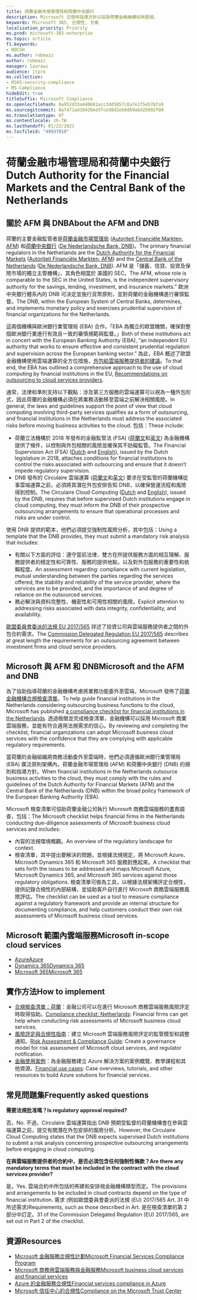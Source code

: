 ```yaml
---
title: 荷蘭金融市場管理局和荷蘭中央銀行
description: Microsoft 已發佈指導方針以協助荷蘭金融機構採用雲端。
keywords: Microsoft 365, 合規性, 方案
localization_priority: Priority
ms.prod: microsoft-365-enterprise
ms.topic: article
f1.keywords:
- NOCSH
ms.author: robmazz
author: robmazz
manager: laurawi
audience: itpro
ms.collection:
- M365-security-compliance
- MS-Compliance
hideEdit: true
titleSuffix: Microsoft Compliance
ms.openlocfilehash: 6a952d33a440681acc3dd5057c8a7e175e57bfa9
ms.sourcegitcommit: 8af471ad10420ee5fce98d2eb0d69a6d2b992f08
ms.translationtype: HT
ms.contentlocale: zh-TW
ms.lasthandoff: 01/22/2021
ms.locfileid: "49937018"
---
```

# <a name="dutch-authority-for-the-financial-markets-and-the-central-bank-of-the-netherlands"></a><span data-ttu-id="344d4-104">荷蘭金融市場管理局和荷蘭中央銀行</span><span class="sxs-lookup"><span data-stu-id="344d4-104">Dutch Authority for the Financial Markets and the Central Bank of the Netherlands</span></span>

## <a name="about-the-afm-and-dnb"></a><span data-ttu-id="344d4-105">關於 AFM 與 DNB</span><span class="sxs-lookup"><span data-stu-id="344d4-105">About the AFM and DNB</span></span>

<span data-ttu-id="344d4-106">荷蘭的主要金融監管者是[荷蘭金融市場管理局](https://afm.nl/en) ([Autoriteit Financiële Markten, AFM](https://afm.nl/)) 和[荷蘭中央銀行](https://www.dnb.nl/en/home/index.jsp) ([De Nederlandsche Bank, DNB](https://www.dnb.nl/home/))。</span><span class="sxs-lookup"><span data-stu-id="344d4-106">The primary financial regulators in the Netherlands are the [Dutch Authority for the Financial Markets](https://afm.nl/en) ([Autoriteit Financiële Markten, AFM](https://afm.nl/)) and the [Central Bank of the Netherlands](https://www.dnb.nl/en/home/index.jsp) ([De Nederlandsche Bank, DNB](https://www.dnb.nl/home/)).</span></span> <span data-ttu-id="344d4-107">AFM 是「儲蓄、信貸、投資及保險市場的獨立主管機構」，其角色相當於 美國的 SEC。</span><span class="sxs-lookup"><span data-stu-id="344d4-107">The AFM, whose role is comparable to the SEC in the United States, is the independent supervisory authority for the savings, lending, investment, and insurance markets.”</span></span> <span data-ttu-id="344d4-108">歐洲中央銀行體系內的 DNB 可決定並施行貨幣原則，並對荷蘭的金融機構進行審慎監督。</span><span class="sxs-lookup"><span data-stu-id="344d4-108">The DNB, within the European System of Central Banks, determines, and implements monetary policy and exercises prudential supervision of financial organizations for the Netherlands.</span></span>  
  
<span data-ttu-id="344d4-109">這兩個機構與歐洲銀行業管理局 (EBA) 合作。「EBA 為獨立的歐盟機關，確保對整個歐洲銀行業進行有效且一致的審慎規範與監督。」</span><span class="sxs-lookup"><span data-stu-id="344d4-109">Both of these institutions act in concert with the European Banking Authority (EBA), “an independent EU authority that works to ensure effective and consistent prudential regulation and supervision across the European banking sector.”</span></span> <span data-ttu-id="344d4-110">為此，EBA 概述了歐盟金融機構使用雲端運算的全方位措施，[外包給雲端服務提供者的建議](https://eba.europa.eu/sites/default/documents/files/documents/10180/1848359/c1005743-567e-40fc-a995-d05fb93df5d1/Draft%20Recommendation%20on%20outsourcing%20to%20Cloud%20Service%20%20%28EBA-CP-2017-06%29.pdf )。</span><span class="sxs-lookup"><span data-stu-id="344d4-110">To that end, the EBA has outlined a comprehensive approach to the use of cloud computing by financial institutions in the EU, [Recommendations on outsourcing to cloud services providers](https://eba.europa.eu/sites/default/documents/files/documents/10180/1848359/c1005743-567e-40fc-a995-d05fb93df5d1/Draft%20Recommendation%20on%20outsourcing%20to%20Cloud%20Service%20%20%28EBA-CP-2017-06%29.pdf ).</span></span>  
  
<span data-ttu-id="344d4-111">通常，法律和準則支持以下觀點：涉及第三方服務的雲端運算可以視為一種外包形式，因此荷蘭的金融機構必須在將業務活動移至雲端之前解決相關風險。</span><span class="sxs-lookup"><span data-stu-id="344d4-111">In general, the laws and guidelines support the point of view that cloud computing involving third-party services qualifies as a form of outsourcing, and financial institutions in the Netherlands must address the associated risks before moving business activities to the cloud.</span></span> <span data-ttu-id="344d4-112">包括：</span><span class="sxs-lookup"><span data-stu-id="344d4-112">These include:</span></span>

- <span data-ttu-id="344d4-113">荷蘭立法機構於 2018 年發布的金融監管法 (FSA) ([荷蘭文](https://wetten.overheid.nl/BWBR0020368/2018-02-09)和[英文](https://www.toezicht.dnb.nl/en/binaries/51-217291.pdf)) 為金融機構提供了條件，以控制與外包相關的風險並確保其不妨礙監管。</span><span class="sxs-lookup"><span data-stu-id="344d4-113">The Financial Supervision Act (FSA) ([Dutch](https://wetten.overheid.nl/BWBR0020368/2018-02-09) and [English](https://www.toezicht.dnb.nl/en/binaries/51-217291.pdf)), issued by the Dutch legislature in 2018, attaches conditions for financial institutions to control the risks associated with outsourcing and ensure that it doesn’t impede regulatory supervision.</span></span>
- <span data-ttu-id="344d4-114">DNB 發布的 Circulaire 雲端運算 ([荷蘭文](https://www.toezicht.dnb.nl/binaries/50-224828.pdf)和[英文](https://www.toezicht.dnb.nl/en/binaries/51-224828.pdf)) 要求在受監管的荷蘭機構從事雲端運算之前，必須將其潛在外包安排告知 DNB，以確保營運流程和風險得到控制。</span><span class="sxs-lookup"><span data-stu-id="344d4-114">The Circulaire Cloud Computing ([Dutch](https://www.toezicht.dnb.nl/binaries/50-224828.pdf) and [English](https://www.toezicht.dnb.nl/en/binaries/51-224828.pdf)), issued by the DNB, requires that before supervised Dutch institutions engage in cloud computing, they must inform the DNB of their prospective outsourcing arrangements to ensure that operational processes and risks are under control.</span></span>

<span data-ttu-id="344d4-115">使用 DNB 提供的範本，他們必須提交強制性風險分析，其中包括：</span><span class="sxs-lookup"><span data-stu-id="344d4-115">Using a template that the DNB provides, they must submit a mandatory risk analysis that includes:</span></span>

- <span data-ttu-id="344d4-116">有關以下方面的評估：遵守當前法律、雙方在所提供服務方面的相互理解、服務提供者的穩定性和可靠性、服務的提供地點，以及對外包服務的重要性和依賴程度。</span><span class="sxs-lookup"><span data-stu-id="344d4-116">An assessment regarding: compliance with current legislation, mutual understanding between the parties regarding the services offered, the stability and reliability of the service provider, where the services are to be provided, and the importance of and degree of reliance on the outsourced services.</span></span>
- <span data-ttu-id="344d4-117">務必解決與資料完整性、機密性和可用性相關的風險。</span><span class="sxs-lookup"><span data-stu-id="344d4-117">Explicit attention to addressing risks associated with data integrity, confidentiality, and availability.</span></span>

<span data-ttu-id="344d4-118">[歐盟委員會委派的法規 EU 2017/565](https://eur-lex.europa.eu/legal-content/EN/TXT/?uri=CELEX:32017R0565) 詳述了投資公司與雲端服務提供者之間的外包合約需求。</span><span class="sxs-lookup"><span data-stu-id="344d4-118">The [Commission Delegated Regulation EU 2017/565](https://eur-lex.europa.eu/legal-content/EN/TXT/?uri=CELEX:32017R0565) describes at great length the requirements for an outsourcing agreement between investment firms and cloud service providers.</span></span>

## <a name="microsoft-and-the-afm-and-dnb"></a><span data-ttu-id="344d4-119">Microsoft 與 AFM 和 DNB</span><span class="sxs-lookup"><span data-stu-id="344d4-119">Microsoft and the AFM and DNB</span></span>

<span data-ttu-id="344d4-120">為了協助指導荷蘭的金融機構考慮將業務功能委外至雲端，Microsoft 發佈了[荷蘭金融機構合規檢查清單](https://aka.ms/FinServ-Guide-Netherlands)。</span><span class="sxs-lookup"><span data-stu-id="344d4-120">To help guide financial institutions in the Netherlands considering outsourcing business functions to the cloud, Microsoft has published [a compliance checklist for financial institutions in the Netherlands](https://aka.ms/FinServ-Guide-Netherlands).</span></span> <span data-ttu-id="344d4-121">透過檢閱並完成檢查清單，金融機構可以採用 Microsoft 商業雲端服務，並能有符合適用法規需求的信心。</span><span class="sxs-lookup"><span data-stu-id="344d4-121">By reviewing and completing the checklist, financial organizations can adopt Microsoft business cloud services with the confidence that they are complying with applicable regulatory requirements.</span></span>  
  
<span data-ttu-id="344d4-122">當荷蘭的金融組織將商務活動委外至雲端時，他們必須遵循歐洲銀行業管理局 (EBA) 廣泛原則架構內，荷蘭金融市場管理局 (AFM) 和荷蘭中央銀行 (DNB) 的規則和指導方針。</span><span class="sxs-lookup"><span data-stu-id="344d4-122">When financial institutions in the Netherlands outsource business activities to the cloud, they must comply with the rules and guidelines of the Dutch Authority for Financial Markets (AFM) and the Central Bank of the Netherlands (DNB) within the broad policy framework of the European Banking Authority (EBA).</span></span>  
  
<span data-ttu-id="344d4-123">Microsoft 檢查清單可協助荷蘭金融公司執行 Microsoft 商務雲端服務的盡責調查，包括：</span><span class="sxs-lookup"><span data-stu-id="344d4-123">The Microsoft checklist helps financial firms in the Netherlands conducting due-diligence assessments of Microsoft business cloud services and includes:</span></span>

- <span data-ttu-id="344d4-124">內容的法規環境概觀。</span><span class="sxs-lookup"><span data-stu-id="344d4-124">An overview of the regulatory landscape for context.</span></span>
- <span data-ttu-id="344d4-125">檢查清單，其中提出要解決的問題，並根據法規規定，將 Microsoft Azure、Microsoft Dynamics 365 和 Microsoft 365 服務對應起來。</span><span class="sxs-lookup"><span data-stu-id="344d4-125">A checklist that sets forth the issues to be addressed and maps Microsoft Azure, Microsoft Dynamics 365, and Microsoft 365 services against those regulatory obligations.</span></span> <span data-ttu-id="344d4-126">檢查清單可做為工具，以根據法規架構評定合規性，提供記錄合規性的內部結構，並協助客戶自行進行 Microsoft 商務雲端服務風險評估。</span><span class="sxs-lookup"><span data-stu-id="344d4-126">The checklist can be used as a tool to measure compliance against a regulatory framework and provide an internal structure for documenting compliance, and help customers conduct their own risk assessments of Microsoft business cloud services.</span></span>

## <a name="microsoft-in-scope-cloud-services"></a><span data-ttu-id="344d4-127">Microsoft 範圍內雲端服務</span><span class="sxs-lookup"><span data-stu-id="344d4-127">Microsoft in-scope cloud services</span></span>

- [<span data-ttu-id="344d4-128">Azure</span><span class="sxs-lookup"><span data-stu-id="344d4-128">Azure</span></span>](https://aka.ms/AzureCompliance)
- [<span data-ttu-id="344d4-129">Dynamics 365</span><span class="sxs-lookup"><span data-stu-id="344d4-129">Dynamics 365</span></span>](https://aka.ms/d365-compliance-list)
- [<span data-ttu-id="344d4-130">Microsoft 365</span><span class="sxs-lookup"><span data-stu-id="344d4-130">Microsoft 365</span></span>](https://aka.ms/o365-compliance-framework)

## <a name="how-to-implement"></a><span data-ttu-id="344d4-131">實作方法</span><span class="sxs-lookup"><span data-stu-id="344d4-131">How to implement</span></span>

- <span data-ttu-id="344d4-132">[合規檢查清單：荷蘭](https://aka.ms/FinServ-Guide-Netherlands)：金融公司可以在進行 Microsoft 商務雲端服務風險評定時取得協助。</span><span class="sxs-lookup"><span data-stu-id="344d4-132">[Compliance checklist: Netherlands](https://aka.ms/FinServ-Guide-Netherlands): Financial firms can get help when conducting risk assessments of Microsoft business cloud services.</span></span>
- <span data-ttu-id="344d4-133">[風險評定與合規性指南](https://aka.ms/RiskGovernanceGuide)：建立 Microsoft 雲端服務風險評定的監管模型和調整通知。</span><span class="sxs-lookup"><span data-stu-id="344d4-133">[Risk Assessment & Compliance Guide](https://aka.ms/RiskGovernanceGuide): Create a governance model for risk assessment of Microsoft cloud services, and regulator notification.</span></span>
- <span data-ttu-id="344d4-134">[金融使用案例](https://docs.microsoft.com/azure/industry/financial/)：為金融服務建立 Azure 解決方案的案例概覽、教學課程和其他資源。</span><span class="sxs-lookup"><span data-stu-id="344d4-134">[Financial use cases](https://docs.microsoft.com/azure/industry/financial/): Case overviews, tutorials, and other resources to build Azure solutions for financial services.</span></span>

## <a name="frequently-asked-questions"></a><span data-ttu-id="344d4-135">常見問題集</span><span class="sxs-lookup"><span data-stu-id="344d4-135">Frequently asked questions</span></span>

<span data-ttu-id="344d4-136">**需要法規批准嗎？**</span><span class="sxs-lookup"><span data-stu-id="344d4-136">**Is regulatory approval required?**</span></span>

<span data-ttu-id="344d4-137">否。</span><span class="sxs-lookup"><span data-stu-id="344d4-137">No.</span></span> <span data-ttu-id="344d4-138">不過，Circulaire 雲端運算指出 DNB 預期受監督的荷蘭機構會在參與雲端運算之前，提交有關潛在外包安排的風險分析。</span><span class="sxs-lookup"><span data-stu-id="344d4-138">However, the Circulaire Cloud Computing states that the DNB expects supervised Dutch institutions to submit a risk analysis concerning prospective outsourcing arrangements before engaging in cloud computing.</span></span>

<span data-ttu-id="344d4-139">**在與雲端服務提供者的合約中，是否必須包含任何強制性條款？**</span><span class="sxs-lookup"><span data-stu-id="344d4-139">**Are there any mandatory terms that must be included in the contract with the cloud services provider?**</span></span>

<span data-ttu-id="344d4-140">是。</span><span class="sxs-lookup"><span data-stu-id="344d4-140">Yes.</span></span> <span data-ttu-id="344d4-141">雲端合約中所包括的佈建和安排視金融機構類型而定。</span><span class="sxs-lookup"><span data-stu-id="344d4-141">The provisions and arrangements to be included in cloud contracts depend on the type of financial institution.</span></span> <span data-ttu-id="344d4-142">需求 (例如歐盟委員會委派的法規 (EU) 2017/565 Art. 31 中所述需求)</span><span class="sxs-lookup"><span data-stu-id="344d4-142">Requirements, such as those described in Art.</span></span> <span data-ttu-id="344d4-143">是在檢查清單的第 2 部分中訂定。</span><span class="sxs-lookup"><span data-stu-id="344d4-143">31 of the Commission Delegated Regulation (EU) 2017/565, are set out in Part 2 of the checklist.</span></span>

## <a name="resources"></a><span data-ttu-id="344d4-144">資源</span><span class="sxs-lookup"><span data-stu-id="344d4-144">Resources</span></span>

- [<span data-ttu-id="344d4-145">Microsoft 金融服務合規性計劃</span><span class="sxs-lookup"><span data-stu-id="344d4-145">Microsoft Financial Services Compliance Program</span></span>](https://aka.ms/FSCP-Print)
- [<span data-ttu-id="344d4-146">Microsoft 商務用雲端服務與金融服務</span><span class="sxs-lookup"><span data-stu-id="344d4-146">Microsoft business cloud services and financial services</span></span>](https://servicetrust.microsoft.com/viewpage/financialservicesoverview)
- [<span data-ttu-id="344d4-147">Azure 的金融服務合規性</span><span class="sxs-lookup"><span data-stu-id="344d4-147">Financial services compliance in Azure</span></span>](https://azure.microsoft.com/resources/videos/azurecon-2015-financial-services-compliance-in-azure/)
- [<span data-ttu-id="344d4-148">Microsoft 信任中心的合規性</span><span class="sxs-lookup"><span data-stu-id="344d4-148">Compliance on the Microsoft Trust Center</span></span>](https://www.microsoft.com/trust-center/compliance/compliance-overview)
